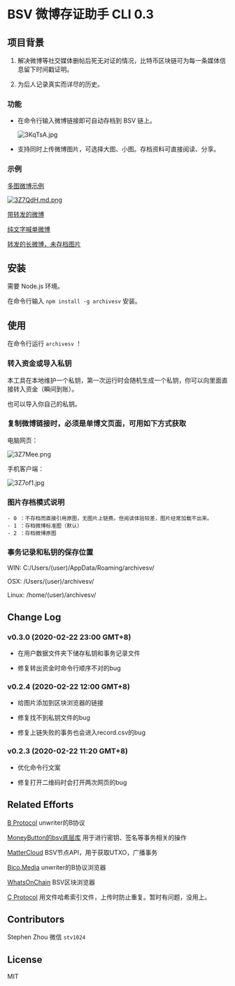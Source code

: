 # BSV 微博存证助手 CLI 0.3
 
## 项目背景

1. 解决微博等社交媒体删帖后死无对证的情况，比特币区块链可为每一条媒体信息留下时间戳证明。

1. 为后人记录真实而详尽的历史。

### 功能

- 在命令行输入微博链接即可自动存档到 BSV 链上。

    ![3KqTsA.jpg](https://s2.ax1x.com/2020/02/22/3KqTsA.jpg)

- 支持同时上传微博图片，可选择大图、小图。存档资料可直接阅读、分享。

### 示例

[多图微博示例](https://bico.media/a50c6f9f48eb598da3496175385d1c41f38e633f157b9f20fb74ed22154f2a00)

[![3Z7QdH.md.png](https://s2.ax1x.com/2020/02/20/3Z7QdH.md.png)](https://bico.media/a50c6f9f48eb598da3496175385d1c41f38e633f157b9f20fb74ed22154f2a00)

[带转发的微博](https://bico.media/268c5dd2639cbb7c273938c662a2dda793ae4ee81fa6d9271b6e49ac1710589c)

[纯文字喊单微博](https://bico.media/4d2680717cb9c7cd9f32a269548d9147babe98c741e7ce5050c5c3815c9bc07c)

[转发的长微博，未存档图片](https://bico.media/cb3f593ddb507fac786b3a43a98f9929a5b7e9314717c8d246494c23e8db7058)


## 安装

需要 Node.js 环境。

在命令行输入 ```npm install -g archivesv``` 安装。

## 使用

在命令行运行 ```archivesv``` ！

### 转入资金或导入私钥

本工具在本地维护一个私钥，第一次运行时会随机生成一个私钥，你可以向里面直接转入资金（瞬间到账）。

也可以导入你自己的私钥。

### 复制微博链接时，必须是单博文页面，可用如下方式获取

电脑网页：

![3Z7Mee.png](https://s2.ax1x.com/2020/02/20/3Z7Mee.png)

手机客户端：

![3Z7of1.jpg](https://s2.ax1x.com/2020/02/20/3Z7of1.jpg)

### 图片存档模式说明

    - 0 ：不存档而直接引用原图，无图片上链费。但阅读体验较差，图片经常加载不出来。
    - 1 ：存档微博标准图（默认）
    - 2 ：存档微博原图

### 事务记录和私钥的保存位置

WIN: C:/Users/(user)/AppData/Roaming/archivesv/

OSX: /Users/(user)/archivesv/

Linux: /home/(user)/archivesv/

## Change Log

### v0.3.0 (2020-02-22 23:00 GMT+8)

- 在用户数据文件夹下储存私钥和事务记录文件

- 修复转出资金时命令行顺序不对的bug

### v0.2.4 (2020-02-22 12:00 GMT+8)

- 给图片添加到区块浏览器的链接

- 修复找不到私钥文件的bug

- 修复上链失败的事务也会进入record.csv的bug

### v0.2.3 (2020-02-22 11:20 GMT+8)

- 优化命令行文案

- 修复打开二维码时会打开两次网页的bug

## Related Efforts

[B Protocol](https://github.com/unwriter/B) unwriter的B协议

[MoneyButton的bsv底层库](https://docs.moneybutton.com) 用于进行密钥、签名等事务相关的操作

[MatterCloud](https://www.mattercloud.net) BSV节点API，用于获取UTXO，广播事务

[Bico.Media](https://bico.media) unwriter的B协议浏览器

[WhatsOnChain](https://whatsonchain.com/) BSV区块浏览器

[C Protocol](https://c.bitdb.network) 用文件哈希索引文件，上传时防止重复。暂时有问题，没用上。

## Contributors

Stephen Zhou 微信 `stv1024`

## License

MIT
